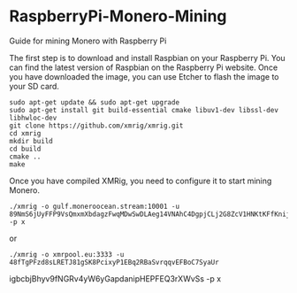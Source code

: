 # RaspberryPi-Monero-Mining
Guide for mining Monero with Raspberry Pi

The first step is to download and install Raspbian on your Raspberry Pi. You can find the latest version of Raspbian on the Raspberry Pi website. Once you have downloaded the image, you can use Etcher to flash the image to your SD card.

	sudo apt-get update && sudo apt-get upgrade
	sudo apt-get install git build-essential cmake libuv1-dev libssl-dev libhwloc-dev
	git clone https://github.com/xmrig/xmrig.git
	cd xmrig
	mkdir build
	cd build
	cmake ..
	make
 
 Once you have compiled XMRig, you need to configure it to start mining Monero.
 
	./xmrig -o gulf.moneroocean.stream:10001 -u 89NmS6jUyFFP9VsQmxmXbdagzFwqMDwSwDLAeg14VNAhC4DgpjCLj2G8ZcV1HNKtKFfKnijPBSMvweWmnrxf1x9jCH3BJb5 -p x
or

	./xmrig -o xmrpool.eu:3333 -u 48fTgPFzd8sLRETJ81gSK8PcixyP1EBq2RBaSvrqqvEFBoC7SyaUr
igbcbjBhyv9fNGRv4yW6yGapdanipHEPFEQ3rXWvSs -p x
